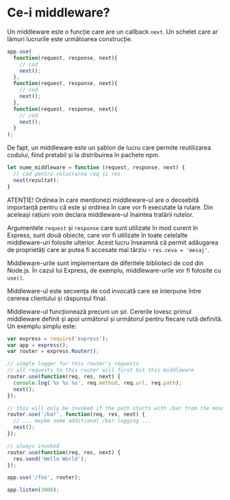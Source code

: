 # Ce-i middleware?

Un middleware este o funcție care are un callback `next`. Un schelet care ar lămuri lucrurile este următoarea construcție.

```javascript
app.use(
  function(request, response, next){
    // cod
    next();
  },
  function(request, response, next){
    // cod
    next();
  },
  function(request, response, next){
    // cod
    next();
  }
);
```

De fapt, un middleware este un șablon de lucru care permite reutilizarea codului, fiind pretabil și la distribuirea în pachete npm.

```javascript
let nume_middleware = function (request, response, next) {
  // cod pentru relucrarea req și res
  next(rezultat);
}
```

ATENȚIE! Ordinea în care menționezi middleware-ul are o deosebită importanță pentru că este și ordinea în care vor fi executate la rulare. Din aceleași rațiuni vom declara middleware-ul înaintea tratării rutelor.

Argumentele `request` și `response` care sunt utilizate în mod curent în Express, sunt două obiecte, care vor fi utilizate în toate celelalte middleware-uri folosite ulterior. Acest lucru înseamnă că permit adăugarea de proprietăți care ar putea fi accesate mai târziu - `res.ceva = 'mesaj'`.

Middleware-urile sunt implementare de diferitele biblioteci de cod din Node.js. În cazul lui Express, de exemplu, middleware-urile vor fi folosite cu `use()`.

Middleware-ul este secvența de cod invocată care se interpune între cererea clientului și răspunsul final.

Middleware-ul funcționează precum un șir. Cererile lovesc primul middleware definit și apoi următorul și următorul pentru fiecare rută definită. Un exemplu simplu este:

```js
var express = require('express');
var app = express();
var router = express.Router();

// simple logger for this router's requests
// all requests to this router will first hit this middleware
router.use(function(req, res, next) {
  console.log('%s %s %s', req.method, req.url, req.path);
  next();
});

// this will only be invoked if the path starts with /bar from the mount point
router.use('/bar', function(req, res, next) {
  // ... maybe some additional /bar logging ...
  next();
});

// always invoked
router.use(function(req, res, next) {
  res.send('Hello World');
});

app.use('/foo', router);

app.listen(3000);

```
